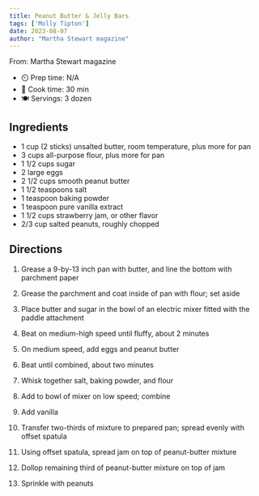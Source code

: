 ```yaml
---
title: Peanut Butter & Jelly Bars
tags: ['Molly Tipton']
date: 2023-08-07
author: "Martha Stewart magazine"
---
```

From: Martha Stewart magazine

- ⏲️ Prep time: N/A
- 🍳 Cook time: 30 min
- 🍽️ Servings: 3 dozen

## Ingredients

- 1 cup (2 sticks) unsalted butter, room temperature, plus more for pan
- 3 cups all-purpose flour, plus more for pan
- 1 1/2 cups sugar
- 2 large eggs
- 2 1/2 cups smooth peanut butter
- 1 1/2 teaspoons salt
- 1 teaspoon baking powder
- 1 teaspoon pure vanilla extract
- 1 1/2 cups strawberry jam, or other flavor
- 2/3 cup salted peanuts, roughly chopped

## Directions

1. Grease a 9-by-13 inch pan with butter, and line the bottom with parchment paper
2. Grease the parchment and coat inside of pan with flour; set aside
3. Place butter and sugar in the bowl of an electric mixer fitted with the paddle attachment
4. Beat on medium-high speed until fluffy, about 2 minutes
5. On medium speed, add eggs and peanut butter
6. Beat until combined, about two minutes

7. Whisk together salt, baking powder, and flour
8. Add to bowl of mixer on low speed; combine
9. Add vanilla
10. Transfer two-thirds of mixture to prepared pan; spread evenly with offset spatula
11. Using offset spatula, spread jam on top of peanut-butter mixture
12. Dollop remaining third of peanut-butter mixture on top of jam
13. Sprinkle with peanuts
